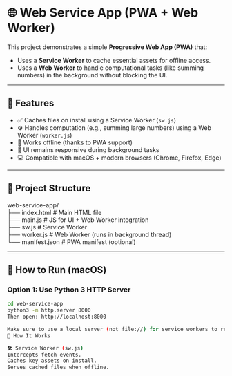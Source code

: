 # 🌐 Web Service App (PWA + Web Worker)

This project demonstrates a simple **Progressive Web App (PWA)** that:

- Uses a **Service Worker** to cache essential assets for offline access.
- Uses a **Web Worker** to handle computational tasks (like summing numbers) in the background without blocking the UI.

---

## 🚀 Features

- ✅ Caches files on install using a Service Worker (`sw.js`)
- ⚙️ Handles computation (e.g., summing large numbers) using a Web Worker (`worker.js`)
- 📱 Works offline (thanks to PWA support)
- 🧠 UI remains responsive during background tasks
- 💻 Compatible with macOS + modern browsers (Chrome, Firefox, Edge)

---

## 📁 Project Structure

web-service-app/<br>
├── index.html # Main HTML file<br>
├── main.js # JS for UI + Web Worker integration<br>
├── sw.js # Service Worker<br>
├── worker.js # Web Worker (runs in background thread)<br>
└── manifest.json # PWA manifest (optional)<br>


---

## 🔧 How to Run (macOS)

### Option 1: Use Python 3 HTTP Server

```bash
cd web-service-app
python3 -m http.server 8000
Then open: http://localhost:8000

Make sure to use a local server (not file://) for service workers to register.
🧠 How It Works

🛠️ Service Worker (sw.js)
Intercepts fetch events.
Caches key assets on install.
Serves cached files when offline.
